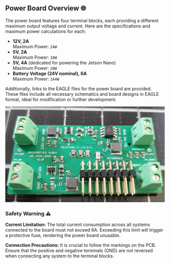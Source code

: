 ## Power Board Overview 🌐

The power board features four terminal blocks, each providing a different maximum output voltage and current. Here are the specifications and maximum power calculations for each:

- **12V, 2A**  
  Maximum Power: `24W`
- **5V, 2A**  
  Maximum Power: `10W`
- **5V, 4A** (dedicated for powering the Jetson Nano)  
  Maximum Power: `20W`
- **Battery Voltage (24V nominal), 6A**  
  Maximum Power: `144W`

Additionally, links to the EAGLE files for the power board are provided. These files include all necessary schematics and board designs in EAGLE format, ideal for modification or further development.

[![Power Card](../img/power_card_photo.jpg)](../img/power_card_photo.jpg)

### Safety Warning ⚠️

**Current Limitation:** The total current consumption across all systems connected to the board must not exceed 6A. Exceeding this limit will trigger a protective fuse, rendering the power board unusable.

**Connection Precautions:** It is crucial to follow the markings on the PCB. Ensure that the positive and negative terminals (GND) are not reversed when connecting any system to the terminal blocks.

